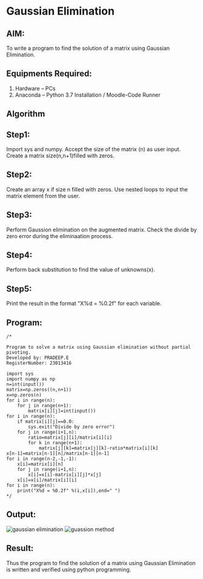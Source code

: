 # Gaussian Elimination

## AIM:
To write a program to find the solution of a matrix using Gaussian Elimination.

## Equipments Required:
1. Hardware – PCs
2. Anaconda – Python 3.7 Installation / Moodle-Code Runner

## Algorithm

## Step1: 
Import sys and numpy. Accept the size of the matrix (n) as user input. Create a matrix size(n,n+1)filled with zeros.

## Step2:
Create an array x if size n filled with zeros. Use nested loops to input the matrix element from the user.

## Step3:
Perform Gaussion elimination on the augmented matrix. Check the divide by zero error during the eliminaation process.

## Step4:
Perform back substitution to find the value of unknowns(x). 

## Step5:
Print the result in the format "X%d = %0.2f" for each variable.


## Program:
```
/*

Program to solve a matrix using Gaussian elimination without partial pivoting.
Developed by: PRADEEP.E
RegisterNumber: 23013416

import sys
import numpy as np
n=int(input())
matrix=np.zeros((n,n+1))
x=np.zeros(n)
for i in range(n):
    for j in range(n+1):
        matrix[i][j]=int(input())
for i in range(n):
    if matrix[i][j]==0.0:
        sys.exit("Divide by zero error")
    for j in range(i+1,n):
        ratio=matrix[j][i]/matrix[i][i]
        for k in range(n+1):
            matrix[j][k]=matrix[j][k]-ratio*matrix[i][k]
x[n-1]=matrix[n-1][n]/matrix[n-1][n-1]
for i in range(n-2,-1,-1):
    x[i]=matrix[i][n]
    for j in range(i+1,n):
        x[i]=x[i]-matrix[i][j]*x[j]
    x[i]=x[i]/matrix[i][i]
for i in range(n):
    print("X%d = %0.2f" %(i,x[i]),end=" ")
*/
```

## Output:
![gaussian elimination]()
![guassion method](https://github.com/pradeeprajeswari/Gaussian/assets/145743112/a1551cbd-1c66-4270-ac6e-2a0087fe7f61)


## Result:
Thus the program to find the solution of a matrix using Gaussian Elimination is written and verified using python programming.

